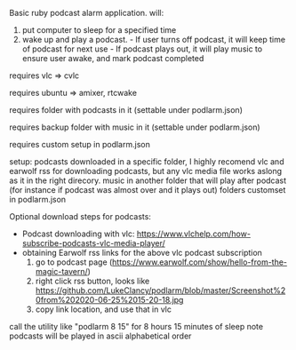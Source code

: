 Basic ruby podcast alarm application.
will:
  1. put computer to sleep for a specified time
  2. wake up and play a podcast.
    - If user turns off podcast, it will keep time of podcast for next use
    - If podcast plays out, it will play music to ensure user awake, and mark podcast completed

requires vlc => cvlc

requires ubuntu => amixer, rtcwake

requires folder with podcasts in it (settable under podlarm.json)

requires backup folder with music in it (settable under podlarm.json)

requires custom setup in podlarm.json

setup:
podcasts downloaded in a specific folder, I highly recomend vlc and earwolf rss for downloading podcasts,
   but any vlc media file works aslong as it in the right direcory.
music in another folder that will play after podcast (for instance if podcast was almost over and it plays out)
   folders customset in podlarm.json

Optional download steps for podcasts:
   - Podcast downloading with vlc: https://www.vlchelp.com/how-subscribe-podcasts-vlc-media-player/
   - obtaining Earwolf rss links for the above vlc podcast subscription
     1. go to podcast page (https://www.earwolf.com/show/hello-from-the-magic-tavern/)
     2. right click rss button, looks like https://github.com/LukeClancy/podlarm/blob/master/Screenshot%20from%202020-06-25%2015-20-18.jpg
     3. copy link location, and use that in vlc

call the utility like "podlarm 8 15" for 8 hours 15 minutes of sleep
note podcasts will be played in ascii alphabetical order
